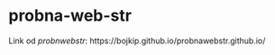 # probna-web-str
<p> Link od <em>probnwebstr</em>: https://bojkip.github.io/probnawebstr.github.io/ </p>
